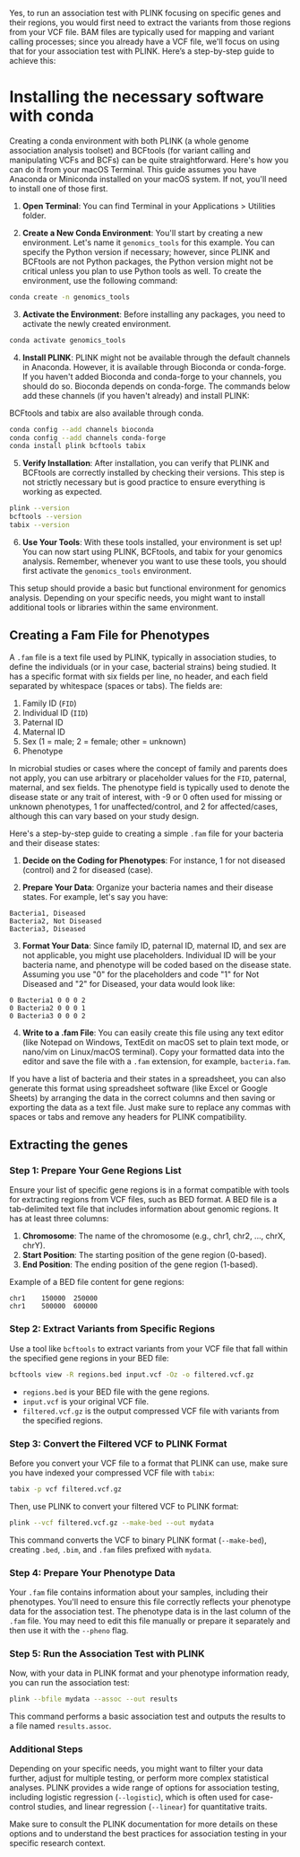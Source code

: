 Yes, to run an association test with PLINK focusing on specific genes and their regions, you would first need to extract the variants from those regions from your VCF file. BAM files are typically used for mapping and variant calling processes; since you already have a VCF file, we'll focus on using that for your association test with PLINK. Here’s a step-by-step guide to achieve this:

# Installing the necessary software with conda
Creating a conda environment with both PLINK (a whole genome association analysis toolset) and BCFtools (for variant calling and manipulating VCFs and BCFs) can be quite straightforward. Here's how you can do it from your macOS Terminal. This guide assumes you have Anaconda or Miniconda installed on your macOS system. If not, you'll need to install one of those first.

1. **Open Terminal**: You can find Terminal in your Applications > Utilities folder.

2. **Create a New Conda Environment**: You'll start by creating a new environment. Let's name it `genomics_tools` for this example. You can specify the Python version if necessary; however, since PLINK and BCFtools are not Python packages, the Python version might not be critical unless you plan to use Python tools as well. To create the environment, use the following command:

```bash
conda create -n genomics_tools
```

3. **Activate the Environment**: Before installing any packages, you need to activate the newly created environment.

```bash
conda activate genomics_tools
```

4. **Install PLINK**: PLINK might not be available through the default channels in Anaconda. However, it is available through Bioconda or conda-forge. If you haven't added Bioconda and conda-forge to your channels, you should do so. Bioconda depends on conda-forge. The commands below add these channels (if you haven't already) and install PLINK:

BCFtools and tabix are also available through conda.

```bash
conda config --add channels bioconda
conda config --add channels conda-forge
conda install plink bcftools tabix
```

5. **Verify Installation**: After installation, you can verify that PLINK and BCFtools are correctly installed by checking their versions. This step is not strictly necessary but is good practice to ensure everything is working as expected.

```bash
plink --version
bcftools --version
tabix --version
```

6. **Use Your Tools**: With these tools installed, your environment is set up! You can now start using PLINK, BCFtools, and tabix for your genomics analysis. Remember, whenever you want to use these tools, you should first activate the `genomics_tools` environment.

This setup should provide a basic but functional environment for genomics analysis. Depending on your specific needs, you might want to install additional tools or libraries within the same environment.


## Creating a Fam File for Phenotypes
A `.fam` file is a text file used by PLINK, typically in association studies, to define the individuals (or in your case, bacterial strains) being studied. It has a specific format with six fields per line, no header, and each field separated by whitespace (spaces or tabs). The fields are:

1. Family ID (`FID`)
2. Individual ID (`IID`)
3. Paternal ID
4. Maternal ID
5. Sex (1 = male; 2 = female; other = unknown)
6. Phenotype

In microbial studies or cases where the concept of family and parents does not apply, you can use arbitrary or placeholder values for the `FID`, paternal, maternal, and sex fields. The phenotype field is typically used to denote the disease state or any trait of interest, with -9 or 0 often used for missing or unknown phenotypes, 1 for unaffected/control, and 2 for affected/cases, although this can vary based on your study design.

Here's a step-by-step guide to creating a simple `.fam` file for your bacteria and their disease states:

1. **Decide on the Coding for Phenotypes**: For instance, 1 for not diseased (control) and 2 for diseased (case).

2. **Prepare Your Data**: Organize your bacteria names and their disease states. For example, let's say you have:

```
Bacteria1, Diseased
Bacteria2, Not Diseased
Bacteria3, Diseased
```

3. **Format Your Data**: Since family ID, paternal ID, maternal ID, and sex are not applicable, you might use placeholders. Individual ID will be your bacteria name, and phenotype will be coded based on the disease state. Assuming you use "0" for the placeholders and code "1" for Not Diseased and "2" for Diseased, your data would look like:

```
0 Bacteria1 0 0 0 2
0 Bacteria2 0 0 0 1
0 Bacteria3 0 0 0 2
```

4. **Write to a .fam File**: You can easily create this file using any text editor (like Notepad on Windows, TextEdit on macOS set to plain text mode, or nano/vim on Linux/macOS terminal). Copy your formatted data into the editor and save the file with a `.fam` extension, for example, `bacteria.fam`.

If you have a list of bacteria and their states in a spreadsheet, you can also generate this format using spreadsheet software (like Excel or Google Sheets) by arranging the data in the correct columns and then saving or exporting the data as a text file. Just make sure to replace any commas with spaces or tabs and remove any headers for PLINK compatibility.


## Extracting the genes


### Step 1: Prepare Your Gene Regions List

Ensure your list of specific gene regions is in a format compatible with tools for extracting regions from VCF files, such as BED format. A BED file is a tab-delimited text file that includes information about genomic regions. It has at least three columns:

1. **Chromosome**: The name of the chromosome (e.g., chr1, chr2, ..., chrX, chrY).
2. **Start Position**: The starting position of the gene region (0-based).
3. **End Position**: The ending position of the gene region (1-based).

Example of a BED file content for gene regions:

```
chr1    150000  250000
chr1    500000  600000
```

### Step 2: Extract Variants from Specific Regions

Use a tool like `bcftools` to extract variants from your VCF file that fall within the specified gene regions in your BED file:

```bash
bcftools view -R regions.bed input.vcf -Oz -o filtered.vcf.gz
```

- `regions.bed` is your BED file with the gene regions.
- `input.vcf` is your original VCF file.
- `filtered.vcf.gz` is the output compressed VCF file with variants from the specified regions.

### Step 3: Convert the Filtered VCF to PLINK Format

Before you convert your VCF file to a format that PLINK can use, make sure you have indexed your compressed VCF file with `tabix`:

```bash
tabix -p vcf filtered.vcf.gz
```

Then, use PLINK to convert your filtered VCF to PLINK format:

```bash
plink --vcf filtered.vcf.gz --make-bed --out mydata
```

This command converts the VCF to binary PLINK format (`--make-bed`), creating `.bed`, `.bim`, and `.fam` files prefixed with `mydata`.

### Step 4: Prepare Your Phenotype Data

Your `.fam` file contains information about your samples, including their phenotypes. You'll need to ensure this file correctly reflects your phenotype data for the association test. The phenotype data is in the last column of the `.fam` file. You may need to edit this file manually or prepare it separately and then use it with the `--pheno` flag.

### Step 5: Run the Association Test with PLINK

Now, with your data in PLINK format and your phenotype information ready, you can run the association test:

```bash
plink --bfile mydata --assoc --out results
```

This command performs a basic association test and outputs the results to a file named `results.assoc`.

### Additional Steps

Depending on your specific needs, you might want to filter your data further, adjust for multiple testing, or perform more complex statistical analyses. PLINK provides a wide range of options for association testing, including logistic regression (`--logistic`), which is often used for case-control studies, and linear regression (`--linear`) for quantitative traits.

Make sure to consult the PLINK documentation for more details on these options and to understand the best practices for association testing in your specific research context.